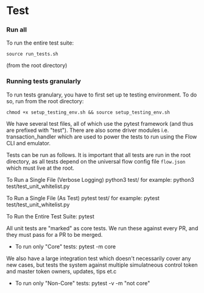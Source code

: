 # Test

### Run all

To run the entire test suite:

```
source run_tests.sh
```

(from the root directory)

### Running tests granularly

To run tests granulary, you have to first set up te testing environment. To do so, run from the root directory:

```
chmod +x setup_testing_env.sh && source setup_testing_env.sh
```

We have several test files, all of which use the pytest framework (and thus are prefixed with "test"). There are also some driver modules i.e. transaction_handler
which are used to power the tests to run using the Flow CLI and emulator.

Tests can be run as follows. It is important that all tests are run in the root directory, as all tests depend on the universal flow config file `flow.json` which must live at the root.

To Run a Single File (Verbose Logging) python3 test/<filename> for example: python3 test/test_unit_whitelist.py

To Run a Single File (As Test) pytest test/<filename> for example: pytest test/test_unit_whitelist.py

To Run the Entire Test Suite: pytest

All unit tests are "marked" as core tests. We run these against every PR, and they must pass for a PR to be merged.

- To run only "Core" tests: pytest -m core 

We also have a large integration test which doesn't necessarily cover any new cases, but tests the system against multiple simulatneous control token and master token owners, updates, tips et.c

- To run only "Non-Core" tests: pytest -v -m "not core"